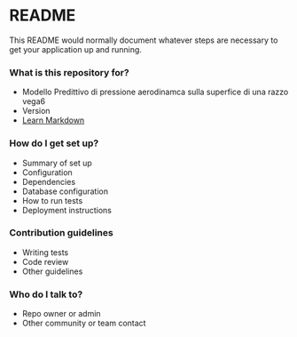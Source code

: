 # README #

This README would normally document whatever steps are necessary to get your application up and running.

### What is this repository for? ###

* Modello Predittivo di pressione aerodinamca sulla superfice di una razzo vega6
* Version
* [Learn Markdown](https://bitbucket.org/tutorials/markdowndemo)

### How do I get set up? ###

* Summary of set up
* Configuration
* Dependencies
* Database configuration
* How to run tests
* Deployment instructions

### Contribution guidelines ###

* Writing tests
* Code review
* Other guidelines

### Who do I talk to? ###

* Repo owner or admin
* Other community or team contact